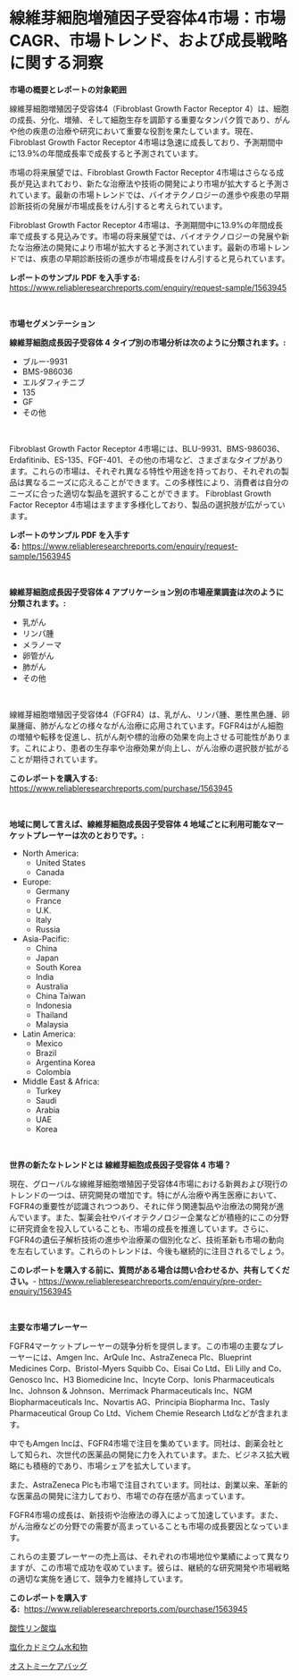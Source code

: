 <p><h1>線維芽細胞増殖因子受容体4市場：市場CAGR、市場トレンド、および成長戦略に関する洞察</h1></p><p><strong>市場の概要とレポートの対象範囲</strong></p>
<p><p>線維芽細胞増殖因子受容体4（Fibroblast Growth Factor Receptor 4）は、細胞の成長、分化、増殖、そして細胞生存を調節する重要なタンパク質であり、がんや他の疾患の治療や研究において重要な役割を果たしています。現在、Fibroblast Growth Factor Receptor 4市場は急速に成長しており、予測期間中に13.9%の年間成長率で成長すると予測されています。</p><p>市場の将来展望では、Fibroblast Growth Factor Receptor 4市場はさらなる成長が見込まれており、新たな治療法や技術の開発により市場が拡大すると予測されています。最新の市場トレンドでは、バイオテクノロジーの進歩や疾患の早期診断技術の発展が市場成長をけん引すると考えられています。</p><p>Fibroblast Growth Factor Receptor 4市場は、予測期間中に13.9%の年間成長率で成長する見込みです。市場の将来展望では、バイオテクノロジーの発展や新たな治療法の開発により市場が拡大すると予測されています。最新の市場トレンドでは、疾患の早期診断技術の進歩が市場成長をけん引すると見られています。</p></p>
<p><strong>レポートのサンプル PDF を入手する:</strong> <a href="https://www.reliableresearchreports.com/enquiry/request-sample/1563945">https://www.reliableresearchreports.com/enquiry/request-sample/1563945</a></p>
<p>&nbsp;</p>
<p><strong>市場セグメンテーション</strong></p>
<p><strong>線維芽細胞成長因子受容体 4 タイプ別の市場分析は次のように分類されます。:</strong></p>
<p><ul><li>ブルー-9931</li><li>BMS-986036</li><li>エルダフィチニブ</li><li>135</li><li>GF</li><li>その他</li></ul></p>
<p>&nbsp;</p>
<p><p>Fibroblast Growth Factor Receptor 4市場には、BLU-9931、BMS-986036、Erdafitinib、ES-135、FGF-401、その他の市場など、さまざまなタイプがあります。これらの市場は、それぞれ異なる特性や用途を持っており、それぞれの製品は異なるニーズに応えることができます。この多様性により、消費者は自分のニーズに合った適切な製品を選択することができます。 Fibroblast Growth Factor Receptor 4市場はますます多様化しており、製品の選択肢が広がっています。</p></p>
<p><strong>レポートのサンプル PDF を入手する:</strong>&nbsp;<a href="https://www.reliableresearchreports.com/enquiry/request-sample/1563945">https://www.reliableresearchreports.com/enquiry/request-sample/1563945</a></p>
<p>&nbsp;</p>
<p><strong> 線維芽細胞成長因子受容体 4 アプリケーション別の市場産業調査は次のように分類されます。:</strong></p>
<p><ul><li>乳がん</li><li>リンパ腫</li><li>メラノーマ</li><li>卵管がん</li><li>肺がん</li><li>その他</li></ul></p>
<p>&nbsp;</p>
<p><p>線維芽細胞増殖因子受容体4（FGFR4）は、乳がん、リンパ腫、悪性黒色腫、卵巣腫瘍、肺がんなどの様々ながん治療に応用されています。FGFR4はがん細胞の増殖や転移を促進し、抗がん剤や標的治療の効果を向上させる可能性があります。これにより、患者の生存率や治療効果が向上し、がん治療の選択肢が拡がることが期待されています。</p></p>
<p><strong>このレポートを購入する:</strong>&nbsp; <a href="https://www.reliableresearchreports.com/purchase/1563945">https://www.reliableresearchreports.com/purchase/1563945</a></p>
<p>&nbsp;</p>
<p><strong>地域に関して言えば、線維芽細胞成長因子受容体 4 地域ごとに利用可能なマーケットプレーヤーは次のとおりです。:</strong></p>
<p><ul>
    <li>
        North America:
        <ul>
            <li>United States</li>
            <li>Canada</li>
        </ul>
    </li>
    <li>
        Europe:
        <ul>
            <li>Germany</li>
            <li>France</li>
            <li>U.K.</li>
            <li>Italy</li>
            <li>Russia</li>
        </ul>
    </li>
    <li>
        Asia-Pacific:
        <ul>
            <li>China</li>
            <li>Japan</li>
            <li>South Korea</li>
            <li>India</li>
            <li>Australia</li>
            <li>China Taiwan</li>
            <li>Indonesia</li>
            <li>Thailand</li>
            <li>Malaysia</li>
        </ul>
    </li>
    <li>
        Latin America:
        <ul>
            <li>Mexico</li>
            <li>Brazil</li>
            <li>Argentina Korea</li>
            <li>Colombia</li>
        </ul>
    </li>
    <li>
        Middle East & Africa:
        <ul>
            <li>Turkey</li>
            <li>Saudi</li>
            <li>Arabia</li>
            <li>UAE</li>
            <li>Korea</li>
        </ul>
    </li>
    </ul></p>
<p>&nbsp;</p>
<p><strong>世界の新たなトレンドとは 線維芽細胞成長因子受容体 4 市場？</strong></p>
<p><p>現在、グローバルな線維芽細胞増殖因子受容体4市場における新興および現行のトレンドの一つは、研究開発の増加です。特にがん治療や再生医療において、FGFR4の重要性が認識されつつあり、それに伴う関連製品や治療法の開発が進んでいます。また、製薬会社やバイオテクノロジー企業などが積極的にこの分野に研究資金を投入していることも、市場の成長を推進しています。さらに、FGFR4の遺伝子解析技術の進歩や治療薬の個別化など、技術革新も市場の動向を左右しています。これらのトレンドは、今後も継続的に注目されるでしょう。</p></p>
<p><strong>このレポートを購入する前に、質問がある場合は問い合わせるか、共有してください。</strong>- <a href="https://www.reliableresearchreports.com/enquiry/pre-order-enquiry/1563945">https://www.reliableresearchreports.com/enquiry/pre-order-enquiry/1563945</a></p>
<p>&nbsp;</p>
<p><strong>主要な市場プレーヤー</strong></p>
<p><p>FGFR4マーケットプレーヤーの競争分析を提供します。この市場の主要なプレーヤーには、Amgen Inc、ArQule Inc、AstraZeneca Plc、Blueprint Medicines Corp、Bristol-Myers Squibb Co、Eisai Co Ltd、Eli Lilly and Co、Genosco Inc、H3 Biomedicine Inc、Incyte Corp、Ionis Pharmaceuticals Inc、Johnson & Johnson、Merrimack Pharmaceuticals Inc、NGM Biopharmaceuticals Inc、Novartis AG、Principia Biopharma Inc、Tasly Pharmaceutical Group Co Ltd、Vichem Chemie Research Ltdなどが含まれます。</p><p>中でもAmgen Incは、FGFR4市場で注目を集めています。同社は、創薬会社として知られ、次世代の医薬品の開発に力を入れています。また、ビジネス拡大戦略にも積極的であり、市場シェアを拡大しています。</p><p>また、AstraZeneca Plcも市場で注目されています。同社は、創業以来、革新的な医薬品の開発に注力しており、市場での存在感が高まっています。</p><p>FGFR4市場の成長は、新技術や治療法の導入によって加速しています。また、がん治療などの分野での需要が高まっていることも市場の成長要因となっています。</p><p>これらの主要プレーヤーの売上高は、それぞれの市場地位や業績によって異なりますが、この市場で成功を収めています。彼らは、継続的な研究開発や市場戦略の適切な実施を通じて、競争力を維持しています。</p></p>
<p><strong>このレポートを購入する:</strong>&nbsp;&nbsp;<a href="https://www.reliableresearchreports.com/purchase/1563945">https://www.reliableresearchreports.com/purchase/1563945</a></p>
<p><p><a href="https://medium.com/@billyarton5656871/%E3%83%AA%E3%83%B3%E9%85%B8%E3%82%A8%E3%82%B9%E3%83%86%E3%83%AB%E5%B8%82%E5%A0%B4%E3%81%AE%E8%A6%8F%E6%A8%A1%E3%81%AF-%E3%82%B0%E3%83%AD%E3%83%BC%E3%83%90%E3%83%AB%E7%94%A3%E6%A5%AD%E3%81%AB%E3%81%8A%E3%81%91%E3%82%8B%E6%9C%80%E9%81%A9%E3%81%AA%E3%83%9E%E3%83%BC%E3%82%B1%E3%83%86%E3%82%A3%E3%83%B3%E3%82%B0%E3%83%81%E3%83%A3%E3%83%8D%E3%83%AB%E3%82%92%E6%98%8E%E3%82%89%E3%81%8B%E3%81%AB%E3%81%97%E3%81%BE%E3%81%99-e5b539251d5f">酸性リン酸塩</a></p><p><a href="https://medium.com/@kyaorris56456/%E3%82%AB%E3%83%89%E3%83%9F%E3%82%A6%E3%83%A0%E5%A1%A9%E5%8C%96%E6%B0%B4%E5%92%8C%E7%89%A9%E5%B8%82%E5%A0%B4-%E3%82%BF%E3%82%A4%E3%83%97-%E3%82%A2%E3%83%97%E3%83%AA%E3%82%B1%E3%83%BC%E3%82%B7%E3%83%A7%E3%83%B3-%E5%9C%B0%E7%90%86%E3%81%AB%E3%82%88%E3%82%8B%E5%8C%85%E6%8B%AC%E7%9A%84%E8%A9%95%E4%BE%A1-cca11b8a8651">塩化カドミウム水和物</a></p><p><a href="https://github.com/Sophiaard2003/Market-Research-Report-List-1/blob/main/17347916238.md">オストミーケアバッグ</a></p></p>
